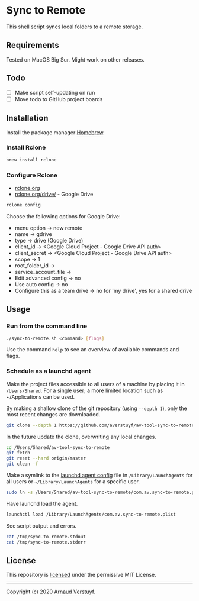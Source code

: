 # Sync to Remote

This shell script syncs local folders to a remote storage.

## Requirements

Tested on MacOS Big Sur. Might work on other releases.

## Todo

- [ ] Make script self-updating on run
- [ ] Move todo to GitHub project boards

## Installation

Install the package manager [Homebrew](https://brew.sh/).

### Install Rclone

```sh
brew install rclone
```

### Configure Rclone

- [rclone.org](https://rclone.org)
- [rclone.org/drive/](https://rclone.org/drive/) - Google Drive

```sh
rclone config
```

Choose the following options for Google Drive:

- menu option -> new remote
- name -> gdrive
- type -> drive (Google Drive)
- client_id -> <Google Cloud Project - Google Drive API auth>
- client_secret -> <Google Cloud Project - Google Drive API auth>
- scope -> 1
- root_folder_id -> <empty>
- service_account_file -> <empty>
- Edit advanced config -> no
- Use auto config -> no
- Configure this as a team drive -> no for 'my drive', yes for a shared drive

## Usage

### Run from the command line

```sh
./sync-to-remote.sh <command> [flags]
```

Use the command `help` to see an overview of available commands and flags.

### Schedule as a launchd agent

Make the project files accessible to all users of a machine by placing it in `/Users/Shared`. For a single user; a more limited location such as ~/Applications can be used.

By making a shallow clone of the git repository (using `--depth 1`), only the most recent changes are downloaded.

```sh
git clone --depth 1 https://github.com/averstuyf/av-tool-sync-to-remote.git /Users/Shared/av-tool-sync-to-remote/
```

In the future update the clone, overwriting any local changes.

```sh
cd /Users/Shared/av-tool-sync-to-remote
git fetch
git reset --hard origin/master
git clean -f
```

Make a symlink to the [launchd agent config](https://manpagez.com/man/5/launchd.plist/) file in `/Library/LaunchAgents` for all users or `~/Library/LaunchAgents` for a specific user.

```sh
sudo ln -s /Users/Shared/av-tool-sync-to-remote/com.av.sync-to-remote.plist /Library/LaunchAgents/com.av.sync-to-remote.plist
```

Have launchd load the agent.

```sh
launchctl load /Library/LaunchAgents/com.av.sync-to-remote.plist
```

See script output and errors.

```sh
cat /tmp/sync-to-remote.stdout
cat /tmp/sync-to-remote.stderr
```

## License

This repository is [licensed](LICENSE.md) under the permissive MIT License.

---

Copyright (c) 2020 [Arnaud Verstuyf](https://github.com/averstuyf).
